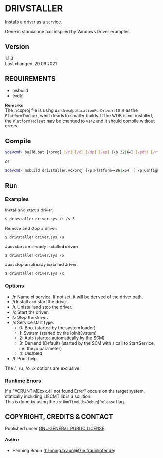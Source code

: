 # DRIVSTALLER #
Installs a driver as a service.

Generic standalone tool inspired by Windows Driver examples.


## Version ##
1.1.3  
Last changed: 29.09.2021


## REQUIREMENTS ##
- msbuild
- [wdk]

**Remarks**  
The .vcxproj file is using `WindowsApplicationForDrivers10.0` as the `PlatformToolset`, which leads to smaller builds. 
If the WDK is not installed, the `PlatformToolset` may be changed to `v142` and it should compile without errors.


## Compile ##
```bash
$devcmd> build.bat [/prog] [/r] [/d] [/dp] [/ep] [/b 32|64] [/pdb] [/rtl] [/h]
```
or
```bash
$devcmd> msbuild drivstaller.vcxproj [/p:Platform=x86|x64] [ /p:Configuration=Debug|Release] [/p:RunTimeLib=Debug|Release] [/p:PDB=0|1]
```

## Run ##
### Examples ###
Install and start a driver:
```bash
$ drivstaller driver.sys /i /s 3
```

Remove and stop a driver:
```bash
$ drivstaller driver.sys /u
```

Just start an already installed driver:
```bash
$ drivstaller driver.sys /o
```

Just stop an already installed driver:
```bash
$ drivstaller driver.sys /x
```
### Options ###
* /n Name of service. If not set, it will be derived of the driver path.
* /i Install and start the driver.
* /u Unistall and stop the driver.
* /o Start the driver.
* /x Stop the driver.
* /s Service start type. 
	* 0: Boot (started by the system loader) 
	* 1: System (started by the IoInitSystem)
	* 2: Auto (started automatically by the SCM)
	* 3: Demand (Default) (started by the SCM with a call to StartService, i.e. the /o parameter)
	* 4: Disabled
* /h Print help.

The /i, /u, /o, /x options are exclusive.


### Runtime Errors ###
If a "VCRUNTIMExxx.dll not found Error" occurs on the target system, statically including LIBCMT.lib is a solution.  
This is done by using the `/p:RunTimeLib=Debug|Release` flag.


## COPYRIGHT, CREDITS & CONTACT ##
Published under [GNU GENERAL PUBLIC LICENSE](LICENSE).   

#### Author ####
- Henning Braun ([henning.braun@fkie.fraunhofer.de](henning.braun@fkie.fraunhofer.de)) 
